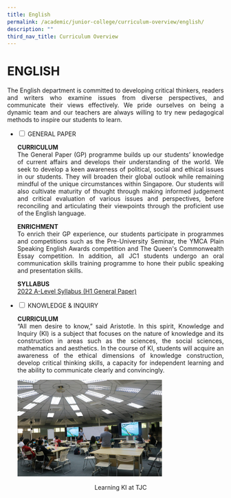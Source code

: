 ```yaml
---
title: English
permalink: /academic/junior-college/curriculum-overview/english/
description: ""
third_nav_title: Curriculum Overview
---
```

# ENGLISH

<p style="text-align: justify;">The English department is committed to developing critical thinkers, readers and writers who examine issues from diverse perspectives, and communicate their views effectively. We pride ourselves on being a dynamic team and our teachers are always willing to try new pedagogical methods to inspire our students to learn.</p>

<ul class="jekyllcodex_accordion">
  <li>
    <input type="checkbox" id="accordion1">
    <label for="accordion1">GENERAL PAPER</label>
    <div>
			<p style="text-align: justify;"><b>CURRICULUM</b><br>The General Paper (GP) programme builds up our students’ knowledge of current affairs and develops their understanding of the world. We seek to develop a keen awareness of political, social and ethical issues in our students. They will broaden their global outlook while remaining mindful of the unique circumstances within Singapore. Our students will also cultivate maturity of thought through making informed judgement and critical evaluation of various issues and perspectives, before reconciling and articulating their viewpoints through the proficient use of the English language.</p>
			<p style="text-align: justify;"><b>ENRICHMENT</b><br>To enrich their GP experience, our students participate in programmes and competitions such as the Pre-University Seminar, the YMCA Plain Speaking English Awards competition and The Queen's Commonwealth Essay competition. In addition, all JC1 students undergo an oral communication skills training programme to hone their public speaking and presentation skills.</p>
			<p style="text-align: justify;"><b>SYLLABUS</b><br><a href="/files/Academic/Curriculum/8807_y22_sy.pdf" target="_blank">2022 A-Level Syllabus (H1 General Paper)</a></p>
    </div>
	</li> 
  <li>
    <input type="checkbox" id="accordion2">
    <label for="accordion2">KNOWLEDGE & INQUIRY</label>
    <div>
			<p style="text-align: justify;"><b>CURRICULUM</b><br>“All men desire to know,” said Aristotle. In this spirit, Knowledge and Inquiry (KI) is a subject that focuses on the nature of knowledge and its construction in areas such as the sciences, the social sciences, mathematics and aesthetics. In the course of KI, students will acquire an awareness of the ethical dimensions of knowledge construction, develop critical thinking skills, a capacity for independent learning and the ability to communicate clearly and convincingly.</p>
			<img src="/images/Academic/Curriculum%20Overview/English/Learning%20KI%20at%20TJC.jpg" style="width:70%">
			<p style="text-align: center;"> Learning KI at TJC</p>
			<a href="" target="_blank"></a><a href="" target="_blank"></a>
    </div>
	</li> 
	</ul>